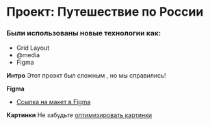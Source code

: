 # Проект: Путешествие по России

### Были использованы новые технологии как:
* Grid Layout
* @media
* Figma

**Интро**
Этот проэкт был сложным , но мы справились!

**Figma**

* [Ссылка на макет в Figma](https://www.figma.com/file/5S2WSbEFL6awjVWJ0NWL8Q/Sprint-3_-Russia-_-desktop-mobile?node-id=28503%3A0)

**Картинки**
Не забудьте [оптимизировать картинки](https://tinypng.com/)

